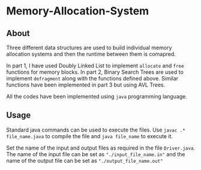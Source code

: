 # Memory-Allocation-System

## About
Three different data structures are used to build individual memory allocation systems and then the runtime between them is comapred.

In part 1, I have used Doubly Linked List to implement `allocate` and `free` functions for memory blocks. 
In part 2, Binary Search Trees are used to implement `defragment` along with the functions defined above. 
Similar functions have been implemented in part 3 but using AVL Trees.

All the codes have been implemented using `java` programming language.

## Usage
Standard java commands can be used to execute the files.
Use `javac .* file_name.java` to compile the file and `java file_name` to execute it.

Set the name of the input and output files as required in the file `Driver.java`.
The name of the input file can be set as `"./input_file_name.in"` and the name of the output file can be set as `"./output_file_name.out"`
